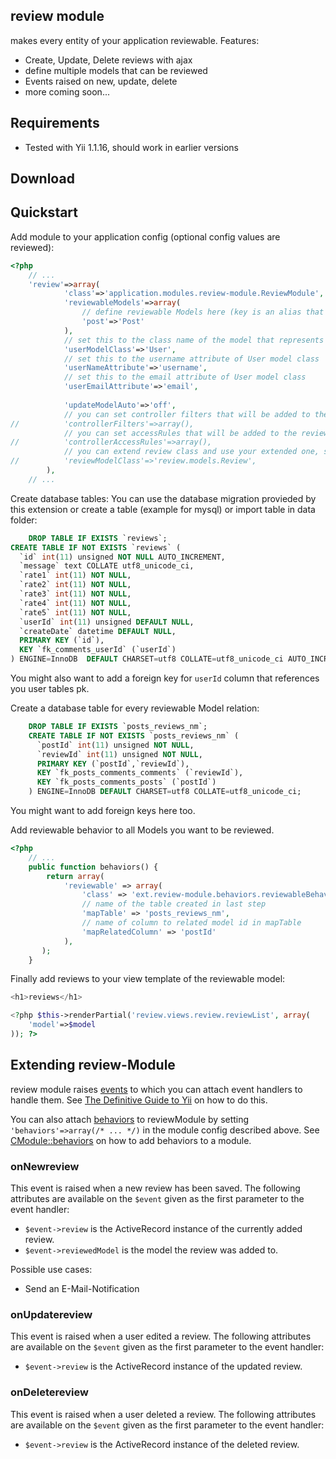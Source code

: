 review module
--------------

makes every entity of your application reviewable.
Features:

* Create, Update, Delete reviews with ajax
* define multiple models that can be reviewed
* Events raised on new, update, delete
* more coming soon...


Requirements
------------

* Tested with Yii 1.1.16, should work in earlier versions


Download
--------

Quickstart
----------

Add module to your application config (optional config values are reviewed):

~~~php
<?php
    // ...
    'review'=>array(
            'class'=>'application.modules.review-module.ReviewModule',
            'reviewableModels'=>array(
                // define reviewable Models here (key is an alias that must be lower case, value is the model class name)
                'post'=>'Post'
            ),
            // set this to the class name of the model that represents your users
            'userModelClass'=>'User',
            // set this to the username attribute of User model class
            'userNameAttribute'=>'username',
            // set this to the email attribute of User model class
            'userEmailAttribute'=>'email',
            
            'updateModelAuto'=>'off',
            // you can set controller filters that will be added to the review controller {@see CController::filters()}
//          'controllerFilters'=>array(),
            // you can set accessRules that will be added to the review controller {@see CController::accessRules()}
//          'controllerAccessRules'=>array(),
            // you can extend review class and use your extended one, set path alias here
//          'reviewModelClass'=>'review.models.Review',
        ),
    // ...
~~~

Create database tables:
You can use the database migration provieded by this extension or create a table (example for mysql) or import table in data folder:

~~~sql
    DROP TABLE IF EXISTS `reviews`;
CREATE TABLE IF NOT EXISTS `reviews` (
  `id` int(11) unsigned NOT NULL AUTO_INCREMENT,
  `message` text COLLATE utf8_unicode_ci,
  `rate1` int(11) NOT NULL,
  `rate2` int(11) NOT NULL,
  `rate3` int(11) NOT NULL,
  `rate4` int(11) NOT NULL,
  `rate5` int(11) NOT NULL,
  `userId` int(11) unsigned DEFAULT NULL,
  `createDate` datetime DEFAULT NULL,
  PRIMARY KEY (`id`),
  KEY `fk_comments_userId` (`userId`)
) ENGINE=InnoDB  DEFAULT CHARSET=utf8 COLLATE=utf8_unicode_ci AUTO_INCREMENT=24 ;
~~~
You might also want to add a foreign key for `userId` column that references you user tables pk.

Create a database table for every reviewable Model relation:

~~~sql
    DROP TABLE IF EXISTS `posts_reviews_nm`;
    CREATE TABLE IF NOT EXISTS `posts_reviews_nm` (
      `postId` int(11) unsigned NOT NULL,
      `reviewId` int(11) unsigned NOT NULL,
      PRIMARY KEY (`postId`,`reviewId`),
      KEY `fk_posts_comments_comments` (`reviewId`),
      KEY `fk_posts_comments_posts` (`postId`)
    ) ENGINE=InnoDB DEFAULT CHARSET=utf8 COLLATE=utf8_unicode_ci;
~~~
You might want to add foreign keys here too.

Add reviewable behavior to all Models you want to be reviewed.

~~~php
<?php
    // ...
    public function behaviors() {
        return array(
            'reviewable' => array(
                'class' => 'ext.review-module.behaviors.reviewableBehavior',
                // name of the table created in last step
                'mapTable' => 'posts_reviews_nm',
                // name of column to related model id in mapTable
                'mapRelatedColumn' => 'postId'
            ),
       );
    }
~~~

Finally add reviews to your view template of the reviewable model:

~~~php
<h1>reviews</h1>

<?php $this->renderPartial('review.views.review.reviewList', array(
	'model'=>$model
)); ?>
~~~


Extending review-Module
------------------------

review module raises [events](http://www.yiiframework.com/doc/guide/1.1/en/basics.component#component-event)
to which you can attach event handlers to handle them.
See [The Definitive Guide to Yii](http://www.yiiframework.com/doc/guide/1.1/en/basics.component#component-event) on how to do this.

You can also attach [behaviors](http://www.yiiframework.com/doc/guide/1.1/en/basics.component#component-behavior)
to reviewModule by setting `'behaviors'=>array(/* ... */)` in the module config described above.
See [CModule::behaviors](http://www.yiiframework.com/doc/api/1.1/CModule#behaviors-detail) on how to add behaviors to a module.

### onNewreview

This event is raised when a new review has been saved.
The following attributes are available on the `$event` given as the first parameter to the event handler:

* `$event->review` is the ActiveRecord instance of the currently added review.
* `$event->reviewedModel` is the model the review was added to.

Possible use cases:

* Send an E-Mail-Notification

### onUpdatereview

This event is raised when a user edited a review.
The following attributes are available on the `$event` given as the first parameter to the event handler:

* `$event->review` is the ActiveRecord instance of the updated review.

### onDeletereview

This event is raised when a user deleted a review.
The following attributes are available on the `$event` given as the first parameter to the event handler:

* `$event->review` is the ActiveRecord instance of the deleted review.

